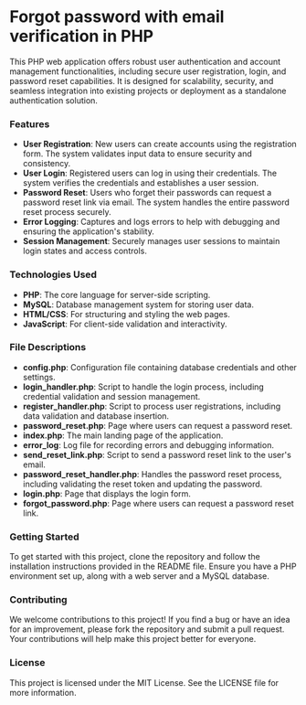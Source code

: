 # Forgot password with email verification in PHP
This PHP web application offers robust user authentication and account management functionalities, including secure user registration, login, and password reset capabilities. It is designed for scalability, security, and seamless integration into existing projects or deployment as a standalone authentication solution.

### Features

- **User Registration**: New users can create accounts using the registration form. The system validates input data to ensure security and consistency.
- **User Login**: Registered users can log in using their credentials. The system verifies the credentials and establishes a user session.
- **Password Reset**: Users who forget their passwords can request a password reset link via email. The system handles the entire password reset process securely.
- **Error Logging**: Captures and logs errors to help with debugging and ensuring the application's stability.
- **Session Management**: Securely manages user sessions to maintain login states and access controls.

### Technologies Used

- **PHP**: The core language for server-side scripting.
- **MySQL**: Database management system for storing user data.
- **HTML/CSS**: For structuring and styling the web pages.
- **JavaScript**: For client-side validation and interactivity.

### File Descriptions

- **config.php**: Configuration file containing database credentials and other settings.
- **login_handler.php**: Script to handle the login process, including credential validation and session management.
- **register_handler.php**: Script to process user registrations, including data validation and database insertion.
- **password_reset.php**: Page where users can request a password reset.
- **index.php**: The main landing page of the application.
- **error_log**: Log file for recording errors and debugging information.
- **send_reset_link.php**: Script to send a password reset link to the user's email.
- **password_reset_handler.php**: Handles the password reset process, including validating the reset token and updating the password.
- **login.php**: Page that displays the login form.
- **forgot_password.php**: Page where users can request a password reset link.

### Getting Started

To get started with this project, clone the repository and follow the installation instructions provided in the README file. Ensure you have a PHP environment set up, along with a web server and a MySQL database.

### Contributing

We welcome contributions to this project! If you find a bug or have an idea for an improvement, please fork the repository and submit a pull request. Your contributions will help make this project better for everyone.

### License

This project is licensed under the MIT License. See the LICENSE file for more information.
